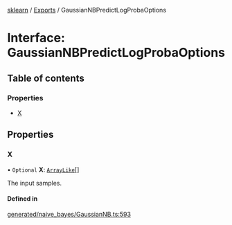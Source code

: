 [sklearn](../readme.md) / [Exports](../modules.md) / GaussianNBPredictLogProbaOptions

# Interface: GaussianNBPredictLogProbaOptions

## Table of contents

### Properties

- [X](GaussianNBPredictLogProbaOptions.md#x)

## Properties

### X

• `Optional` **X**: [`ArrayLike`](../modules.md#arraylike)[]

The input samples.

#### Defined in

[generated/naive_bayes/GaussianNB.ts:593](https://github.com/transitive-bullshit/scikit-learn-ts/blob/367336a/packages/sklearn/src/generated/naive_bayes/GaussianNB.ts#L593)

